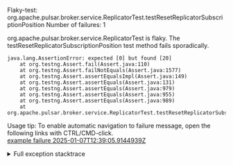         
Flaky-test: org.apache.pulsar.broker.service.ReplicatorTest.testResetReplicatorSubscriptionPosition
Number of failures: 1

org.apache.pulsar.broker.service.ReplicatorTest is flaky. The testResetReplicatorSubscriptionPosition test method fails sporadically.

```
java.lang.AssertionError: expected [0] but found [20]
	at org.testng.Assert.fail(Assert.java:110)
	at org.testng.Assert.failNotEquals(Assert.java:1577)
	at org.testng.Assert.assertEqualsImpl(Assert.java:149)
	at org.testng.Assert.assertEquals(Assert.java:131)
	at org.testng.Assert.assertEquals(Assert.java:979)
	at org.testng.Assert.assertEquals(Assert.java:955)
	at org.testng.Assert.assertEquals(Assert.java:989)
	at org.apache.pulsar.broker.service.ReplicatorTest.testResetReplicatorSubscriptionPosition(ReplicatorTest.java:703)
```

Usage tip: To enable automatic navigation to failure message, open the following links with CTRL/CMD-click.  
[example failure 2025-01-07T12:39:05.9144939Z](https://github.com/apache/pulsar/actions/runs/12651295036/job/35252070814#step:11:1249)  


<details>
<summary>Full exception stacktrace</summary>
<code><pre>
java.lang.AssertionError: expected [0] but found [20]
	at org.testng.Assert.fail(Assert.java:110)
	at org.testng.Assert.failNotEquals(Assert.java:1577)
	at org.testng.Assert.assertEqualsImpl(Assert.java:149)
	at org.testng.Assert.assertEquals(Assert.java:131)
	at org.testng.Assert.assertEquals(Assert.java:979)
	at org.testng.Assert.assertEquals(Assert.java:955)
	at org.testng.Assert.assertEquals(Assert.java:989)
	at org.apache.pulsar.broker.service.ReplicatorTest.testResetReplicatorSubscriptionPosition(ReplicatorTest.java:703)
	at java.base/jdk.internal.reflect.DirectMethodHandleAccessor.invoke(DirectMethodHandleAccessor.java:103)
	at java.base/java.lang.reflect.Method.invoke(Method.java:580)
	at org.testng.internal.invokers.MethodInvocationHelper.invokeMethod(MethodInvocationHelper.java:139)
	at org.testng.internal.invokers.InvokeMethodRunnable.runOne(InvokeMethodRunnable.java:47)
	at org.testng.internal.invokers.InvokeMethodRunnable.call(InvokeMethodRunnable.java:76)
	at org.testng.internal.invokers.InvokeMethodRunnable.call(InvokeMethodRunnable.java:11)
	at java.base/java.util.concurrent.FutureTask.run(FutureTask.java:317)
	at java.base/java.util.concurrent.ThreadPoolExecutor.runWorker(ThreadPoolExecutor.java:1144)
	at java.base/java.util.concurrent.ThreadPoolExecutor$Worker.run(ThreadPoolExecutor.java:642)
	at java.base/java.lang.Thread.run(Thread.java:1583)

</pre></code>
</details>

